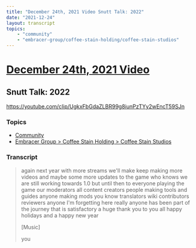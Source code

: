 ```yaml
---
title: "December 24th, 2021 Video Snutt Talk: 2022"
date: "2021-12-24"
layout: transcript
topics:
    - "community"
    - "embracer-group/coffee-stain-holding/coffee-stain-studios"
---
```

# [December 24th, 2021 Video](../2021-12-24.md)
## Snutt Talk: 2022
https://youtube.com/clip/UgkxFbGdaZLBR99g8iunPzTYy2wEncT59SJn

### Topics
* [Community](../topics/community.md)
* [Embracer Group > Coffee Stain Holding > Coffee Stain Studios](../topics/embracer-group/coffee-stain-holding/coffee-stain-studios.md)

### Transcript

> again next year with more streams we'll make keep making more videos and maybe some more updates to the game who knows we are still working towards 1.0 but until then to everyone playing the game our moderators all content creators people making tools and guides anyone making mods you know translators wiki contributors reviewers anyone I'm forgetting here really anyone has been part of the journey that is satisfactory a huge thank you to you all happy holidays and a happy new year
>
> [Music]
>
> you
